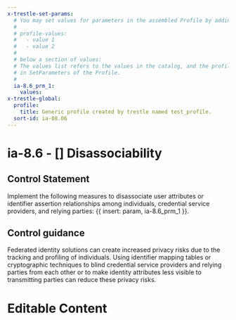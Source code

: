 ```yaml
---
x-trestle-set-params:
  # You may set values for parameters in the assembled Profile by adding
  #
  # profile-values:
  #   - value 1
  #   - value 2
  #
  # below a section of values:
  # The values list refers to the values in the catalog, and the profile-values represent values
  # in SetParameters of the Profile.
  #
  ia-8.6_prm_1:
    values:
x-trestle-global:
  profile:
    title: Generic profile created by trestle named test_profile.
  sort-id: ia-08.06
---
```


# ia-8.6 - \[\] Disassociability

## Control Statement

Implement the following measures to disassociate user attributes or identifier assertion relationships among individuals, credential service providers, and relying parties: {{ insert: param, ia-8.6_prm_1 }}.

## Control guidance

Federated identity solutions can create increased privacy risks due to the tracking and profiling of individuals. Using identifier mapping tables or cryptographic techniques to blind credential service providers and relying parties from each other or to make identity attributes less visible to transmitting parties can reduce these privacy risks.

# Editable Content

<!-- Make additions and edits below -->
<!-- The above represents the contents of the control as received by the profile, prior to additions. -->
<!-- If the profile makes additions to the control, they will appear below. -->
<!-- The above markdown may not be edited but you may edit the content below, and/or introduce new additions to be made by the profile. -->
<!-- If there is a yaml header at the top, parameter values may be edited. Use --set-parameters to incorporate the changes during assembly. -->
<!-- The content here will then replace what is in the profile for this control, after running profile-assemble. -->
<!-- The current profile has no added parts for this control, but you may add new ones here. -->
<!-- Each addition must have a heading either of the form ## Control my_addition_name -->
<!-- or ## Part a. (where the a. refers to one of the control statement labels.) -->
<!-- "## Control" parts are new parts added after the statement part. -->
<!-- "## Part" parts are new parts added into the top-level statement part with that label. -->
<!-- Subparts may be added with nested hash levels of the form ### My Subpart Name -->
<!-- underneath the parent ## Control or ## Part being added -->
<!-- See https://ibm.github.io/compliance-trestle/tutorials/ssp_profile_catalog_authoring/ssp_profile_catalog_authoring for guidance. -->
